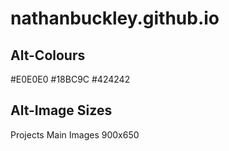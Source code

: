 # nathanbuckley.github.io


Alt-Colours
------
#E0E0E0
#18BC9C
#424242

Alt-Image Sizes
------
Projects Main Images 900x650
